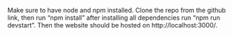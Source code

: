 Make sure to have node and npm installed. Clone the repo from the github link, then run “npm install” after installing all dependencies run “npm run devstart”. Then the website should be hosted on http://localhost:3000/.

